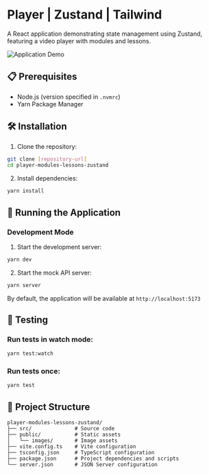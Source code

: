 # Player | Zustand | Tailwind

A React application demonstrating state management using Zustand, featuring a video player with modules and lessons.

![Application Demo](public/images/app-demo.gif)

## 📋 Prerequisites

- Node.js (version specified in `.nvmrc`)
- Yarn Package Manager

## 🛠️ Installation

1. Clone the repository:

```bash
git clone [repository-url]
cd player-modules-lessons-zustand
```

2. Install dependencies:

```bash
yarn install
```

## 🚀 Running the Application

### Development Mode

1. Start the development server:

```bash
yarn dev
```

2. Start the mock API server:

```bash
yarn server
```

By default, the application will be available at `http://localhost:5173`

## 🧪 Testing

### Run tests in watch mode:

```bash
yarn test:watch
```

### Run tests once:

```bash
yarn test
```

## 📁 Project Structure

```
player-modules-lessons-zustand/
├── src/              # Source code
├── public/           # Static assets
│   └── images/       # Image assets
├── vite.config.ts    # Vite configuration
├── tsconfig.json     # TypeScript configuration
├── package.json      # Project dependencies and scripts
└── server.json       # JSON Server configuration
```
